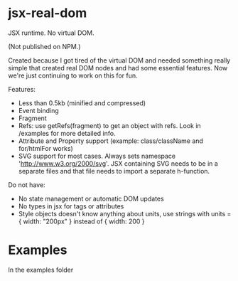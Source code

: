 # jsx-real-dom

JSX runtime. No virtual DOM.

(Not published on NPM.)

Created because I got tired of the virtual DOM and needed something really simple that created real DOM nodes and had some essential features. Now we're just continuing to work on this for fun.

Features:

-   Less than 0.5kb (minified and compressed)
-   Event binding
-   Fragment
-   Refs: use getRefs(fragment) to get an object with refs. Look in /examples for more detailed info.
-   Attribute and Property support (example: class/className and for/htmlFor works)
-   SVG support for most cases. Always sets namespace 'http://www.w3.org/2000/svg'. JSX containing SVG needs to be in a separate files and that file needs to import a separate h-function.

Do not have:

-   No state management or automatic DOM updates
-   No types in jsx for tags or attributes
-   Style objects doesn't know anything about units, use strings with units = { width: "200px" } instead of { width: 200 }

# Examples

In the examples folder
